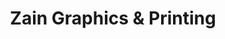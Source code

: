 ---
title: "Zain Graphics & Printing"
url: /sahiwal/zain-graphics-und-printing/
shop: Supermarkt
---